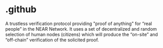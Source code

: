 # .github
A trustless verification protocol providing "proof of anything" for “real people” in the NEAR Network.  It uses a set of decentralized and random selection of human nodes (citizens) which will produce the “on-site” and “off-chain” verification of the solicited proof.
